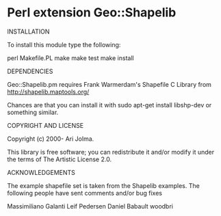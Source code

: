 Perl extension Geo::Shapelib
===================

INSTALLATION

To install this module type the following:

   perl Makefile.PL
   make
   make test
   make install

DEPENDENCIES

Geo::Shapelib.pm requires Frank Warmerdam's Shapefile C Library
from http://shapelib.maptools.org/

Chances are that you can install it with sudo apt-get install
libshp-dev or something similar.

COPYRIGHT AND LICENSE

Copyright (c) 2000- Ari Jolma.

This library is free software; you can redistribute it and/or modify
it under the terms of The Artistic License 2.0.

ACKNOWLEDGEMENTS

The example shapefile set is taken from the Shapelib examples. The following
people have sent comments and/or bug fixes

Massimiliano Galanti
Leif Pedersen
Daniel Babault
woodbri
